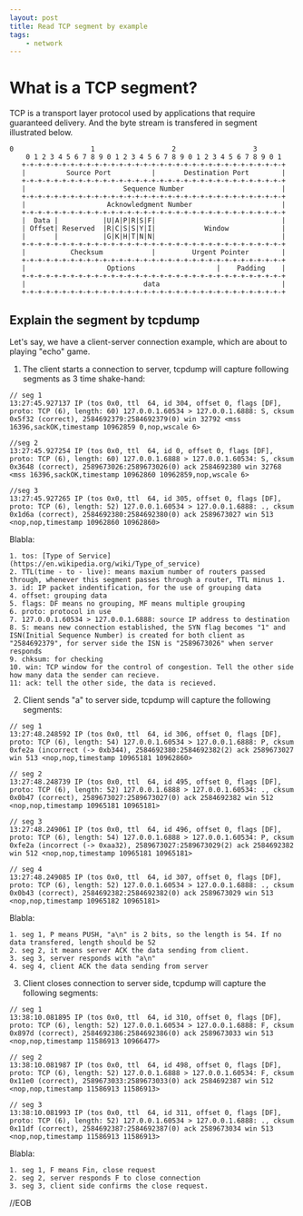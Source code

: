 ```yaml
---
layout: post
title: Read TCP segment by example
tags:
    - network
---
```


# What is a TCP segment?

TCP is a transport layer protocol used by applications that require guaranteed delivery. And the byte stream is transfered in segment illustrated below. 

~~~
0                   1                   2                   3   
    0 1 2 3 4 5 6 7 8 9 0 1 2 3 4 5 6 7 8 9 0 1 2 3 4 5 6 7 8 9 0 1 
   +-+-+-+-+-+-+-+-+-+-+-+-+-+-+-+-+-+-+-+-+-+-+-+-+-+-+-+-+-+-+-+-+
   |          Source Port          |       Destination Port        |
   +-+-+-+-+-+-+-+-+-+-+-+-+-+-+-+-+-+-+-+-+-+-+-+-+-+-+-+-+-+-+-+-+
   |                        Sequence Number                        |
   +-+-+-+-+-+-+-+-+-+-+-+-+-+-+-+-+-+-+-+-+-+-+-+-+-+-+-+-+-+-+-+-+
   |                    Acknowledgment Number                      |
   +-+-+-+-+-+-+-+-+-+-+-+-+-+-+-+-+-+-+-+-+-+-+-+-+-+-+-+-+-+-+-+-+
   |  Data |           |U|A|P|R|S|F|                               |
   | Offset| Reserved  |R|C|S|S|Y|I|            Window             |
   |       |           |G|K|H|T|N|N|                               |
   +-+-+-+-+-+-+-+-+-+-+-+-+-+-+-+-+-+-+-+-+-+-+-+-+-+-+-+-+-+-+-+-+
   |           Checksum            |         Urgent Pointer        |
   +-+-+-+-+-+-+-+-+-+-+-+-+-+-+-+-+-+-+-+-+-+-+-+-+-+-+-+-+-+-+-+-+
   |                    Options                    |    Padding    |
   +-+-+-+-+-+-+-+-+-+-+-+-+-+-+-+-+-+-+-+-+-+-+-+-+-+-+-+-+-+-+-+-+
   |                             data                              |
   +-+-+-+-+-+-+-+-+-+-+-+-+-+-+-+-+-+-+-+-+-+-+-+-+-+-+-+-+-+-+-+-+
~~~

## Explain the segment by tcpdump
Let's say, we have a client-server connection example, which are about to playing "echo" game.

1. The client starts a connection to server, tcpdump will capture following segments as 3 time shake-hand:

~~~
// seg 1
13:27:45.927137 IP (tos 0x0, ttl  64, id 304, offset 0, flags [DF], proto: TCP (6), length: 60) 127.0.0.1.60534 > 127.0.0.1.6888: S, cksum 0x5f32 (correct), 2584692379:2584692379(0) win 32792 <mss 16396,sackOK,timestamp 10962859 0,nop,wscale 6>

//seg 2
13:27:45.927254 IP (tos 0x0, ttl  64, id 0, offset 0, flags [DF], proto: TCP (6), length: 60) 127.0.0.1.6888 > 127.0.0.1.60534: S, cksum 0x3648 (correct), 2589673026:2589673026(0) ack 2584692380 win 32768 <mss 16396,sackOK,timestamp 10962860 10962859,nop,wscale 6>

//seg 3
13:27:45.927265 IP (tos 0x0, ttl  64, id 305, offset 0, flags [DF], proto: TCP (6), length: 52) 127.0.0.1.60534 > 127.0.0.1.6888: ., cksum 0x1d6a (correct), 2584692380:2584692380(0) ack 2589673027 win 513 <nop,nop,timestamp 10962860 10962860>
~~~

Blabla:

    1. tos: [Type of Service](https://en.wikipedia.org/wiki/Type_of_service)
    2. TTL(time - to - live): means maxium number of routers passed through, whenever this segment passes through a router, TTL minus 1.
    3. id: IP packet indentification, for the use of grouping data
    4. offset: grouping data
    5. flags: DF means no grouping, MF means multiple grouping
    6. proto: protocol in use
    7. 127.0.0.1.60534 > 127.0.0.1.6888: source IP address to destination
    8. S: means new connection established, the SYN flag becomes "1" and ISN(Initial Sequence Number) is created for both client as "2584692379", for server side the ISN is "2589673026" when server responds
    9. chksum: for checking 
    10. win: TCP window for the control of congestion. Tell the other side how many data the sender can recieve.
    11: ack: tell the other side, the data is recieved.

2. Client sends "a" to server side, tcpdump will capture the following segments:

~~~
// seg 1
13:27:48.248592 IP (tos 0x0, ttl  64, id 306, offset 0, flags [DF], proto: TCP (6), length: 54) 127.0.0.1.60534 > 127.0.0.1.6888: P, cksum 0xfe2a (incorrect (-> 0xb344), 2584692380:2584692382(2) ack 2589673027 win 513 <nop,nop,timestamp 10965181 10962860>

// seg 2
13:27:48.248739 IP (tos 0x0, ttl  64, id 495, offset 0, flags [DF], proto: TCP (6), length: 52) 127.0.0.1.6888 > 127.0.0.1.60534: ., cksum 0x0b47 (correct), 2589673027:2589673027(0) ack 2584692382 win 512 <nop,nop,timestamp 10965181 10965181>

// seg 3
13:27:48.249061 IP (tos 0x0, ttl  64, id 496, offset 0, flags [DF], proto: TCP (6), length: 54) 127.0.0.1.6888 > 127.0.0.1.60534: P, cksum 0xfe2a (incorrect (-> 0xaa32), 2589673027:2589673029(2) ack 2584692382 win 512 <nop,nop,timestamp 10965181 10965181>

// seg 4
13:27:48.249085 IP (tos 0x0, ttl  64, id 307, offset 0, flags [DF], proto: TCP (6), length: 52) 127.0.0.1.60534 > 127.0.0.1.6888: ., cksum 0x0b43 (correct), 2584692382:2584692382(0) ack 2589673029 win 513 <nop,nop,timestamp 10965182 10965181>
~~~

Blabla:

    1. seg 1, P means PUSH, "a\n" is 2 bits, so the length is 54. If no data transfered, length should be 52
    2. seg 2, it means server ACK the data sending from client.
    3. seg 3, server responds with "a\n"
    4. seg 4, client ACK the data sending from server

3. Client closes connection to server side, tcpdump will capture the following segments:

~~~
// seg 1
13:38:10.081895 IP (tos 0x0, ttl  64, id 310, offset 0, flags [DF], proto: TCP (6), length: 52) 127.0.0.1.60534 > 127.0.0.1.6888: F, cksum 0x897d (correct), 2584692386:2584692386(0) ack 2589673033 win 513 <nop,nop,timestamp 11586913 10966477>

// seg 2
13:38:10.081987 IP (tos 0x0, ttl  64, id 498, offset 0, flags [DF], proto: TCP (6), length: 52) 127.0.0.1.6888 > 127.0.0.1.60534: F, cksum 0x11e0 (correct), 2589673033:2589673033(0) ack 2584692387 win 512 <nop,nop,timestamp 11586913 11586913>

// seg 3
13:38:10.081993 IP (tos 0x0, ttl  64, id 311, offset 0, flags [DF], proto: TCP (6), length: 52) 127.0.0.1.60534 > 127.0.0.1.6888: ., cksum 0x11df (correct), 2584692387:2584692387(0) ack 2589673034 win 513 <nop,nop,timestamp 11586913 11586913>
~~~

Blabla:

    1. seg 1, F means Fin, close request
    2. seg 2, server responds F to close connection
    3. seg 3, client side confirms the close request.

//EOB
